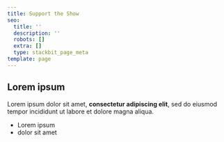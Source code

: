 ```yaml
---
title: Support the Show
seo:
  title: ''
  description: ''
  robots: []
  extra: []
  type: stackbit_page_meta
template: page
---
```

## Lorem ipsum

Lorem ipsum dolor sit amet, **consectetur adipiscing elit**, sed do eiusmod tempor incididunt ut labore et dolore magna aliqua.

- Lorem ipsum
- dolor sit amet